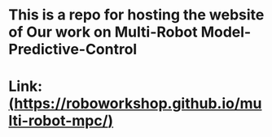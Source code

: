 # This is a repo for hosting the website of Our work on Multi-Robot Model-Predictive-Control
# Link: [(https://roboworkshop.github.io/multi-robot-mpc/)](https://roboworkshop.github.io/multi-robot-mpc/)
